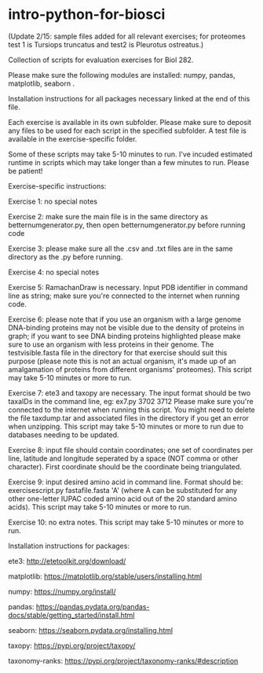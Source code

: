 # intro-python-for-biosci
(Update 2/15: sample files added for all relevant exercises; for proteomes test 1 is Tursiops truncatus and test2 is Pleurotus ostreatus.)

Collection of scripts for evaluation exercises for Biol 282.

Please make sure the following modules are installed: numpy, pandas, matplotlib, seaborn .

Installation instructions for all packages necessary linked at the end of this file.

Each exercise is available in its own subfolder. Please make sure to deposit any files to be used for each script in the specified subfolder. A test file is available in the exercise-specific folder. 

Some of these scripts may take 5-10 minutes to run. I've incuded estimated runtime in scripts which may take longer than a few minutes to run. Please be patient!

Exercise-specific instructions:

Exercise 1: no special notes

Exercise 2: make sure the main file is in the same directory as betternumgenerator.py, then  open betternumgenerator.py before running code

Exercise 3: please make sure all the .csv and .txt files are in the same directory as the .py before running.

Exercise 4: no special notes

Exercise 5: RamachanDraw is necessary. Input PDB identifier in command line as string; make sure you're connected to the internet when running code.

Exercise 6: please note that if you use an organism with a large genome DNA-binding proteins may not be visible due to the density of proteins in graph; if you want to see DNA binding proteins highlighted please make sure to use an organism with less proteins in their genome. The testvisible.fasta file in the directory for that exercise should suit this purpose (please note this is not an actual organism, it's made up of an amalgamation of proteins from different organisms' proteomes).  This script may take 5-10 minutes or more to run.

Exercise 7: ete3 and taxopy are necessary.
The input format should be two taxaIDs in the command line, eg: ex7.py 3702 3712
Please make sure you're connected to the internet when running this script. You might need to delete the file taxdump.tar and associated files in the directory if you get an error when unzipping. 
This script may take 5-10 minutes or more to run due to databases needing to be updated.

Exercise 8: input file should contain coordinates; one set of coordinates per line, latitude and longitude seperated by a space (NOT comma or other character). First coordinate should be the coordinate being triangulated.

Exercise 9: input desired amino acid in command line. Format should be: exercisescript.py fastafile.fasta 'A' (where A can be substituted for any other one-letter IUPAC coded amino acid out of the 20 standard amino acids). This script may take 5-10 minutes or more to run.

Exercise 10: no extra notes. This script may take 5-10 minutes or more to run.

Installation instructions for packages:

ete3: http://etetoolkit.org/download/

matplotlib: https://matplotlib.org/stable/users/installing.html

numpy: https://numpy.org/install/

pandas: https://pandas.pydata.org/pandas-docs/stable/getting_started/install.html

seaborn: https://seaborn.pydata.org/installing.html

taxopy: https://pypi.org/project/taxopy/

taxonomy-ranks: https://pypi.org/project/taxonomy-ranks/#description
